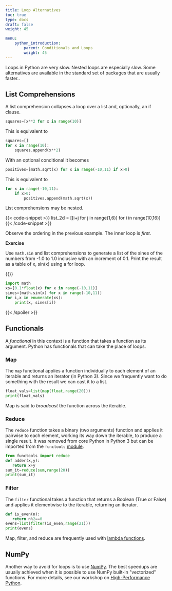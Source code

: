 ```yaml
---
title: Loop Alternatives
toc: true
type: docs
draft: false
weight: 45

menu:
    python_introduction:
        parent: Conditionals and Loops
        weight: 45
---
```


Loops in Python are very slow.  Nested loops are especially slow.  Some alternatives are available in the standard set of packages that are usually faster..

## List Comprehensions

A list comprehension collapses a loop over a list and, optionally, an if clause.

```python
squares=[x**2 for x in range(10)]
```

This is equivalent to

```python
squares=[]
for x in range(10):
    squares.append(x**2)
```

With an optional conditional it becomes

```python
positives=[math.sqrt(x) for x in range(-10,11) if x>0]
```

This is equivalent to

```python
for x in range(-10,11):
    if x>0:
        positives.append(math.sqrt(x))
```

List comprehensions may be nested.

{{< code-snippet >}}
list_2d = [[i+j for j in range(1,6)] for i in range(10,16)]
{{< /code-snippet >}}

Observe the ordering in the previous example.  The inner loop is _first_.

**Exercise**

Use `math.sin` and list comprehensions to generate a list of the sines of the numbers from -1.0 to 1.0 inclusive with an increment of 0.1.  Print the result as a table of x, sin(x) using a for loop.

{{<spoiler text="Example solution" >}}
```python
import math
xs=[0.1*float(x) for x in range(-10,11)]
sines=[math.sin(x) for x in range(-10,11)]
for i,x in enumerate(xs):
    print(x, sines[i])
```
{{< /spoiler >}}
  
## Functionals

A _functional_ in this context is a function that takes a function as its argument.  Python has functionals that can take the place of loops.

<!--- Theme includes mapping JS Leaflet, grabs hash followed by word map --->
<h3> Map </h3>

The `map` functional applies a function individually to each element of an iterable and returns an iterator (in Python 3).  Since we frequently want to do something with the result we can cast it to a list.

```python
float_vals=list(map(float,range(20)))
print(float_vals)
```

Map is said to _broadcast_ the function across the iterable.

### Reduce

The `reduce` function takes a binary (two arguments) function and applies it pairwise to each element, working its way down the iterable, to produce a single result.  It was removed from core Python in Python 3 but can be imported from the `functools` [module](/courses/python_introduction/modules).

```python
from functools import reduce
def adder(x,y):
   return x+y
sum_it=reduce(sum,range(20))
print(sum_it)
```

### Filter

The `filter` functional takes a function that returns a Boolean (True or False) and applies it elementwise to the iterable, returning an iterator.
```python
def is_even(n):
   return n%2==0
evens=list(filter(is_even,range(21)))
print(evens)
```

Map, filter, and reduce are frequently used with [lambda functions](courses/python_introduction/advanced_functions).

## NumPy

Another way to avoid for loops is to use [NumPy](courses/python_introduction/numpy).  The best speedups are usually achieved when it is possible to use NumPy built-in "vectorized" functions.  For more details, see our workshop on [High-Performance Python](/notes/python_hi_perf/serial_optimization).

